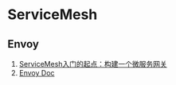 # ServiceMesh

## Envoy
1. [ServiceMesh入门的起点：构建一个微服务网关](https://cloud.tencent.com/developer/article/1634119)
2. [Envoy Doc](https://www.envoyproxy.io/docs/envoy/latest/intro/what_is_envoy)
